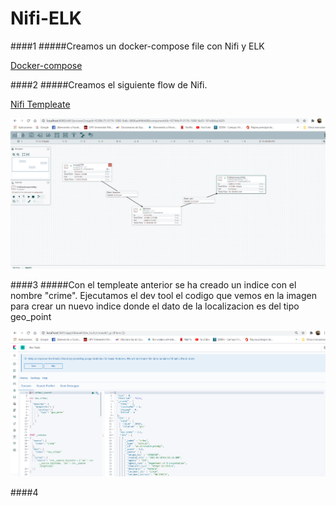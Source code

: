 # Nifi-ELK

####1
#####Creamos un docker-compose file con Nifi y ELK

[Docker-compose](https://github.com/lggx/Nifi-ELK/blob/main/docker-compose.yml "Docker-compose")

####2
#####Creamos el siguiente flow de Nifi. 

[Nifi Templeate](https://github.com/lggx/Nifi-ELK/blob/main/data311.xml "Nifi Templeate")

<img src="https://github.com/lggx/Nifi-ELK/blob/main/nifi.png" width="1000"/>

####3
#####Con el templeate anterior se ha creado un indice con el nombre "crime". Ejecutamos el dev tool el codigo que vemos en la imagen para crear un nuevo indice donde el dato de la localizacion es del tipo geo_point

<img src="https://github.com/lggx/Nifi-ELK/blob/main/dev%20tools.png" width="1000"/>

####4
#####
